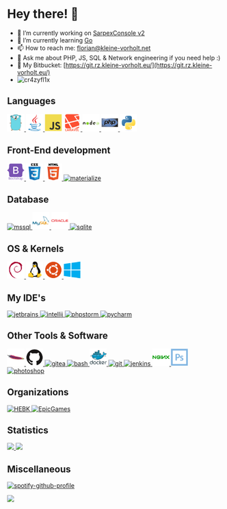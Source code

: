 # Hey there! 👋

- 🔭 I’m currently working on [SarpexConsole v2](https://github.com/SarpexIT/SarpexConsole)
- 🌱 I’m currently learning [Go](https://github.com/golang)
- 📫 How to reach me: [florian@kleine-vorholt.net](mailto:florian@kleine-vorholt.net)
- 💬 Ask me about PHP, JS, SQL & Network engineering if you need help :)
- 🍵 My Bitbucket: [https://git.rz.kleine-vorholt.eu/](https://git.rz.kleine-vorholt.eu/)
- <img src="https://komarev.com/ghpvc/?username=cr4zyfl1x&label=Profile%20views&color=0e75b6&style=flat-square" alt="cr4zyfl1x" />

## Languages
<a href="https://golang.org" target="_blank"> <img src="https://raw.githubusercontent.com/devicons/devicon/master/icons/go/go-original.svg" alt="go" width="40" height="40" /> </a>
<a href="https://www.java.com" target="_blank"> <img src="https://raw.githubusercontent.com/devicons/devicon/master/icons/java/java-original.svg" alt="java" width="40" height="40" /> </a>
<a href="https://developer.mozilla.org/en-US/docs/Web/JavaScript" target="_blank"><img src="https://raw.githubusercontent.com/devicons/devicon/master/icons/javascript/javascript-original.svg" alt="javascript" width="40" height="40" /></a>
<a href="https://laravel.com/" target="_blank"> <img src="https://raw.githubusercontent.com/devicons/devicon/master/icons/laravel/laravel-plain-wordmark.svg" alt="laravel" width="40" height="40" /> </a>
<a href="https://nodejs.org" target="_blank"> <img src="https://raw.githubusercontent.com/devicons/devicon/master/icons/nodejs/nodejs-original-wordmark.svg" alt="nodejs" width="40" height="40" /> </a>
<a href="https://www.php.net" target="_blank"> <img src="https://raw.githubusercontent.com/devicons/devicon/master/icons/php/php-original.svg" alt="php" width="40" height="40" /> </a>
<a href="https://www.python.org" target="_blank"> <img src="https://raw.githubusercontent.com/devicons/devicon/master/icons/python/python-original.svg" alt="python" width="40" height="40" /> </a>

## Front-End development
<a href="https://getbootstrap.com" target="_blank"> <img src="https://raw.githubusercontent.com/devicons/devicon/master/icons/bootstrap/bootstrap-plain-wordmark.svg" alt="bootstrap" width="40" height="40" /> </a>
<a href="https://www.w3schools.com/css/" target="_blank"> <img src="https://raw.githubusercontent.com/devicons/devicon/master/icons/css3/css3-original-wordmark.svg" alt="css3" width="40" height="40" /> </a>
<a href="https://www.w3.org/html/" target="_blank"> <img src="https://raw.githubusercontent.com/devicons/devicon/master/icons/html5/html5-original-wordmark.svg" alt="html5" width="40" height="40" /> </a>
<a href="https://materializecss.com/" target="_blank"> <img src="https://raw.githubusercontent.com/prplx/svg-logos/5585531d45d294869c4eaab4d7cf2e9c167710a9/svg/materialize.svg" alt="materialize" width="40" height="40" /> </a>

## Database
<a href="https://www.microsoft.com/en-us/sql-server" target="_blank"> <img src="https://upload.wikimedia.org/wikipedia/de/thumb/8/8c/Microsoft_SQL_Server_Logo.svg/690px-Microsoft_SQL_Server_Logo.svg.png" alt="mssql" height="40" /> </a>
<a href="https://www.mysql.com/" target="_blank"> <img src="https://raw.githubusercontent.com/devicons/devicon/master/icons/mysql/mysql-original-wordmark.svg" alt="mysql" width="40" height="40" /> </a>
<a href="https://www.oracle.com/" target="_blank"> <img src="https://raw.githubusercontent.com/devicons/devicon/master/icons/oracle/oracle-original.svg" alt="oracle" width="40" height="40" /> </a>
<a href="https://www.sqlite.org/" target="_blank"> <img src="https://www.vectorlogo.zone/logos/sqlite/sqlite-icon.svg" alt="sqlite" width="40" height="40" /> </a>

## OS & Kernels
<a href="https://debian.org/" target="_blank"> <img src="https://raw.githubusercontent.com/devicons/devicon/master/icons/debian/debian-original.svg" alt="debian" width="40" height="40" /> </a>
<a href="https://www.linux.org/" target="_blank"> <img src="https://raw.githubusercontent.com/devicons/devicon/master/icons/linux/linux-original.svg" alt="linux" width="40" height="40" /> </a>
<a href="https://ubuntu.com/" target="_blank"> <img src="https://raw.githubusercontent.com/devicons/devicon/9c6bfdb9783cdfe1018666ed76adcfd3eab6fad6/icons/ubuntu/ubuntu-plain.svg" alt="ubuntu" width="40" height="40" /> </a>
<a href="https://www.microsoft.com/windows/" target="_blank"> <img src="https://raw.githubusercontent.com/devicons/devicon/master/icons/windows8/windows8-original.svg" alt="windows" width="40" height="40" /> </a>

## My IDE's
<a href="https://www.jetbrains.com/" target="_blank"> <img src="https://upload.wikimedia.org/wikipedia/commons/thumb/1/1a/JetBrains_Logo_2016.svg/1200px-JetBrains_Logo_2016.svg.png" alt="jetbrains" width="40" height="40" /> </a>
<a href="https://www.jetbrains.com/idea/" target="_blank"> <img src="https://upload.wikimedia.org/wikipedia/commons/thumb/9/9c/IntelliJ_IDEA_Icon.svg/512px-IntelliJ_IDEA_Icon.svg.png" alt="intellij" width="40" height="40" /> </a>
<a href="https://www.jetbrains.com/phpstorm/" target="_blank"> <img src="https://upload.wikimedia.org/wikipedia/commons/thumb/c/c9/PhpStorm_Icon.svg/512px-PhpStorm_Icon.svg.png" alt="phpstorm" width="40" height="40" /> </a>
<a href="https://www.jetbrains.com/pycharm/" target="_blank"> <img src="https://upload.wikimedia.org/wikipedia/commons/thumb/1/1d/PyCharm_Icon.svg/512px-PyCharm_Icon.svg.png" alt="pycharm" width="40" height="40" /> </a>

## Other Tools & Software
<a href="https://httpd.apache.org/" target="_blank"> <img src="https://raw.githubusercontent.com/devicons/devicon/master/icons/apache/apache-original.svg" alt="apache" width="40" height="40" /> </a>
<a href="https://github.com" target="_blank"> <img src="https://github.com/devicons/devicon/blob/master/icons/github/github-original.svg" alt="github" width="40" height="40" /> </a>
<a href="https://git.kleine-vorholt.eu" target="_blank"> <img src="https://gitea.io/images/gitea.png" alt="gitea" width="40" height="40" /> </a>
<a href="https://www.gnu.org/software/bash/" target="_blank"> <img src="https://www.vectorlogo.zone/logos/gnu_bash/gnu_bash-icon.svg" alt="bash" width="40" height="40" /> </a>
<a href="https://www.docker.com/" target="_blank"> <img src="https://raw.githubusercontent.com/devicons/devicon/master/icons/docker/docker-original-wordmark.svg" alt="docker" width="40" height="40" /> </a>
<a href="https://git-scm.com/" target="_blank"> <img src="https://www.vectorlogo.zone/logos/git-scm/git-scm-icon.svg" alt="git" width="40" height="40" /> </a>
<a href="https://www.jenkins.io" target="_blank"> <img src="https://www.vectorlogo.zone/logos/jenkins/jenkins-icon.svg" alt="jenkins" height="40" /> </a>
<a href="https://www.nginx.com" target="_blank"> <img src="https://raw.githubusercontent.com/devicons/devicon/master/icons/nginx/nginx-original.svg" alt="nginx" width="40" height="40" />
<a href="https://www.photoshop.com/en" target="_blank"> <img src="https://raw.githubusercontent.com/devicons/devicon/master/icons/photoshop/photoshop-line.svg" alt="photoshop" width="40" height="40" /> </a>
<a href="https://getcomposer.org/" target="_blank"> <img src="https://getcomposer.org/img/logo-composer-transparent.png" alt="photoshop" height="40" /> </a>
  

## Organizations
<a href="https://github.com/HEBK" target="_blank"> <img src="https://avatars.githubusercontent.com/u/77664115?s=200&v=4" alt="HEBK" width="40" height="40" /> </a>
<a href="https://github.com/EpicGames" target="_blank"> <img src="https://avatars.githubusercontent.com/u/6615685?s=64&v=4" alt="EpicGames" width="40" height="40" /> </a>
  
## Statistics
<a href="https://github.com/Cr4zyFl1x">
  <img src="https://github-readme-stats.vercel.app/api?username=Cr4zyFl1x&show_icons=true&theme=nightowl" />
</a>
<a href="https://github.com/Cr4zyFl1x">
  <img src="https://github-readme-stats.vercel.app/api/top-langs/?username=Cr4zyFl1x&layout=compact&theme=nightowl" />
</a>
  
## Miscellaneous
[![spotify-github-profile](https://spotify-github-profile.vercel.app/api/view?uid=oa005ziehquolo017fw5fg4ii&cover_image=true&theme=natemoo-re&bar_color=53b14f&bar_color_cover=false)](https://spotify-github-profile.vercel.app/api/view?uid=oa005ziehquolo017fw5fg4ii&redirect=true)
  
![](https://hit.yhype.me/github/profile?user_id=49106763)
